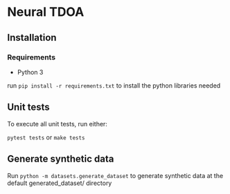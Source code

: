 # Neural TDOA

## Installation
### Requirements
* Python 3

run `pip install -r requirements.txt` to install the python libraries needed

## Unit tests
To execute all unit tests, run either:

`pytest tests`
or
`make tests`

## Generate synthetic data
Run `python -m datasets.generate_dataset` to generate synthetic data at the default generated_dataset/ directory
